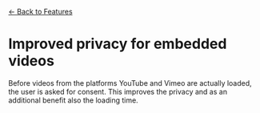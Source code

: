 [<- Back to Features](../Features.md)

# Improved privacy for embedded videos

Before videos from the platforms YouTube and Vimeo are actually loaded, the user is asked for consent. This improves the privacy and as an additional benefit also the loading time.
